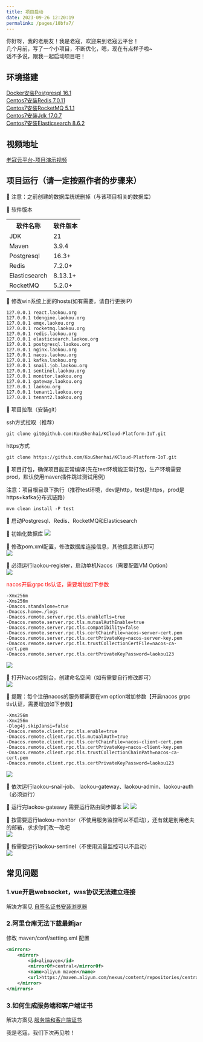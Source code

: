 ```yaml
---
title: 项目启动
date: 2023-09-26 12:20:19
permalink: /pages/10bfa7/
---
```


你好呀，我的老朋友！我是老寇，欢迎来到老寇云平台！  
几个月前，写了一个小项目，不断优化，嗯，现在有点样子啦~  
话不多说，跟我一起启动项目吧！

## 环境搭建  
[Docker安装Postgresql 16.1](/pages/d715cb/)  
[Centos7安装Redis 7.0.11](/pages/90401a/)  
[Centos7安装RocketMQ 5.1.1](/pages/0fb88c/)  
[Centos7安装Jdk 17.0.7](/pages/65acfd/)  
[Centos7安装Elasticsearch 8.6.2](/pages/d715cf/)  

## 视频地址
[老寇云平台-项目演示视频](https://www.bilibili.com/video/BV16M411C7v7)   

## 项目运行（请一定按照作者的步骤来）
🚀 注意：之前创建的数据库统统删掉（与该项目相关的数据库）

🚀 软件版本
<table>
    <tr>
        <th>软件名称</th>
        <th>软件版本</th>
    </tr>
    <tr>
        <td>JDK</td>
        <td>21</td>
    </tr>
    <tr>
        <td>Maven</td>
        <td>3.9.4</td>
    </tr>
    <tr>
        <td>Postgresql</td>
        <td>16.3+</td>
    </tr>
    <tr>
        <td>Redis</td>
        <td>7.2.0+</td>
    </tr>
    <tr>
        <td>Elasticsearch</td>
        <td>8.13.1+</td>
    </tr>
    <tr>
        <td>RocketMQ</td>
        <td>5.2.0+</td>
    </tr>
</table>

🚀 修改win系统上面的hosts(如有需要，请自行更换IP)
```shell
127.0.0.1 react.laokou.org
127.0.0.1 tdengine.laokou.org
127.0.0.1 emqx.laokou.org
127.0.0.1 rocketmq.laokou.org
127.0.0.1 redis.laokou.org
127.0.0.1 elasticsearch.laokou.org
127.0.0.1 postgresql.laokou.org
127.0.0.1 nginx.laokou.org
127.0.0.1 nacos.laokou.org
127.0.0.1 kafka.laokou.org
127.0.0.1 snail.job.laokou.org
127.0.0.1 sentinel.laokou.org
127.0.0.1 monitor.laokou.org
127.0.0.1 gateway.laokou.org
127.0.0.1 laokou.org
127.0.0.1 tenant1.laokou.org
127.0.0.1 tenant2.laokou.org
```
🚀 项目拉取（安装git）   

ssh方式拉取（推荐）   

```shell
git clone git@github.com:KouShenhai/KCloud-Platform-IoT.git
```

https方式   

```shell
git clone https://github.com/KouShenhai/KCloud-Platform-IoT.git
```

🚀 项目打包，确保项目能正常编译(先在test环境能正常打包，生产环境需要prod，默认使用maven插件跳过测试用例)   

注意：项目根目录下执行（推荐test环境，dev是http，test是https，prod是https+kafka分布式链路）  

```shell
mvn clean install -P test
```

🚀 启动Postgresql、Redis、RocketMQ和Elasticsearch

🚀 初始化数据库
<img src="/img/5/img_21.png"/>

🚀 修改pom.xml配置，修改数据库连接信息，其他信息默认即可  
<img src="/img/5/img_23.png"/>

🚀 必须运行laokou-register，启动单机Nacos（需要配置VM Option）  
<img src="/img/5/img_5.png"/>

<font color="red">nacos开启grpc tls认证，需要增加如下参数</font>
```shell
-Xmx256m
-Xms256m
-Dnacos.standalone=true
-Dnacos.home=./logs
-Dnacos.remote.server.rpc.tls.enableTls=true
-Dnacos.remote.server.rpc.tls.mutualAuthEnable=true
-Dnacos.remote.server.rpc.tls.compatibility=false
-Dnacos.remote.server.rpc.tls.certChainFile=nacos-server-cert.pem
-Dnacos.remote.server.rpc.tls.certPrivateKey=nacos-server-key.pem
-Dnacos.remote.server.rpc.tls.trustCollectionCertFile=nacos-ca-cert.pem
-Dnacos.remote.server.rpc.tls.certPrivateKeyPassword=laokou123
```
<img src="/img/5/img_6.png"/>

🚀 打开Nacos控制台，创建命名空间（如有需要自行修改即可）  
<img src="/img/5/img_7.png"/>

🚀 提醒：每个注册nacos的服务都需要在vm option增加参数【开启nacos grpc tls认证，需要增加如下参数】
```shell
-Xms256m
-Xmx256m
-Dlog4j.skipJansi=false
-Dnacos.remote.client.rpc.tls.enable=true
-Dnacos.remote.client.rpc.tls.mutualAuth=true
-Dnacos.remote.client.rpc.tls.certChainFile=nacos-client-cert.pem
-Dnacos.remote.client.rpc.tls.certPrivateKey=nacos-client-key.pem
-Dnacos.remote.client.rpc.tls.trustCollectionChainPath=nacos-ca-cert.pem
-Dnacos.remote.client.rpc.tls.certPrivateKeyPassword=laokou123
```
<img src="/img/5/img_30.png"/>

🚀 依次运行laokou-snail-job、 laokou-gateway、laokou-admin、laokou-auth（必须运行）

🚀 运行完laokou-gateawy 需要运行路由同步脚本
<img src="/img/5/img_2.png"/>
<img src="/img/5/img_28.png"/>

🚀 按需要运行laokou-monitor（不使用服务监控可以不启动），还有就是别用老夫的邮箱，求求你们改一改吧    
<img src="/img/5/img_25.png"/>

🚀 按需要运行laokou-sentinel（不使用流量监控可以不启动）     
<img src="/img/5/img_26.png"/>

## 常见问题
### 1.vue开启websocket，wss协议无法建立连接
解决方案见 [自签名证书安装浏览器](/pages/10bfa8/#创建证书-带域名)

### 2.阿里仓库无法下载最新jar
修改 maven/conf/setting.xml 配置  
```xml
<mirrors>
    <mirror>
        <id>alimaven</id>
        <mirrorOf>central</mirrorOf>
        <name>aliyun maven</name>
        <url>https://maven.aliyun.com/nexus/content/repositories/central/</url>
    </mirror>
</mirrors>
```

### 3.如何生成服务端和客户端证书
解决方案见 [服务端和客户端证书](/pages/10bfa8/#服务端和客户端证书)

我是老寇，我们下次再见啦！  
